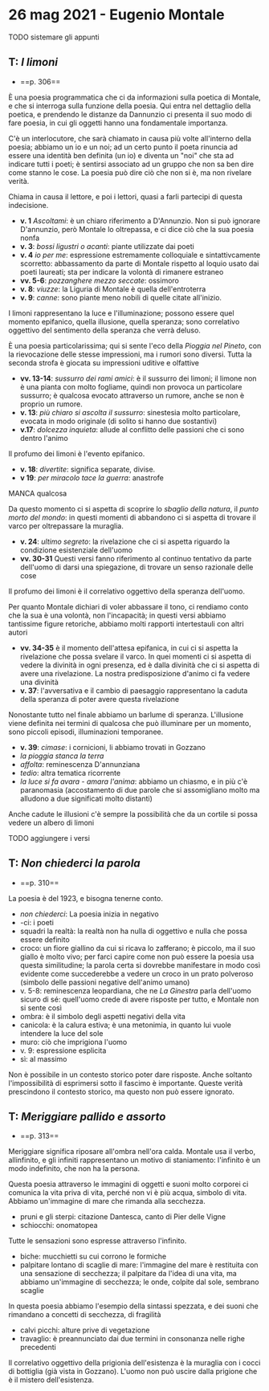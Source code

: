 # 26 mag 2021 - Eugenio Montale

TODO sistemare gli appunti

## T: *I limoni*
- ==p. 306==

È una poesia programmatica che ci da informazioni sulla poetica di Montale, e che si interroga sulla funzione della poesia. Qui entra nel dettaglio della poetica, e prendendo le distanze da Dannunzio ci presenta il suo modo di fare poesia, in cui gli oggetti hanno una fondamentale importanza.

C'è un interlocutore, che sarà chiamato in causa più volte all'interno della poesia; abbiamo un io e un noi; ad un certo punto il poeta rinuncia ad essere una identità ben definita (un io) e diventa un "noi" che sta ad indicare tutti i poeti; è sentirsi associato ad un gruppo che non sa ben dire come stanno le cose.
La poesia può dire ciò che non si è, ma non rivelare verità.

Chiama in causa il lettore, e poi i lettori, quasi a farli partecipi di questa indecisione.

- **v. 1** *Ascoltami*: è un chiaro riferimento a D'Annunzio. Non si può ignorare D'annunzio, però Montale lo oltrepassa, e ci dice ciò che la sua poesia nonfa
- **v. 3**: *bossi ligustri o acanti*: piante utilizzate dai poeti
- **v. 4** *io per me*: espressione estremamente colloquiale e sintattivcamente scorretto: abbassamento da parte di Montale rispetto al loquio usato dai poeti laureati; sta per indicare la volontà di rimanere estraneo
- **vv. 5-6**: *pozzanghere mezzo seccate*: ossimoro
- **v. 8**: *viuzze*: la Liguria di Montale è quella dell'entroterra
- **v. 9**: *canne*: sono piante meno nobili di quelle citate all'inizio.

I limoni rappresentano la luce e l'illuminazione; possono essere quel momento epifanico, quella illusione, quella speranza; sono correlativo oggettivo del sentimento della speranza che verrà deluso.

È una poesia particolarissima; qui si sente l'eco della *Pioggia nel Pineto*, con la rievocazione delle stesse impressioni, ma i rumori sono diversi. Tutta la seconda strofa è giocata su impressioni uditive e olfattive

- **vv. 13-14**: *sussurro dei rami amici*: è il sussurro dei limoni; il limone non è una pianta con molto fogliame, quindi non provoca un particolare sussurro; è qualcosa evocato attraverso un rumore, anche se non è proprio un rumore.
- **v. 13**: *più chiaro si ascolta il sussurro*: sinestesia molto particolare, evocata in modo originale (di solito si hanno due sostantivi)
- **v.17**: *dolcezza inquieta*: allude al conflitto delle passioni che ci sono dentro l'animo

Il profumo dei limoni è l'evento epifanico. 

- **v. 18**: *divertite*: significa separate, divise. 
- **v 19**: *per miracolo tace la guerra*: anastrofe

MANCA qualcosa

Da questo momento ci si aspetta di scoprire lo *sbaglio della natura*, il *punto morto del mondo*: in questi momenti di abbandono ci si aspetta di trovare il varco per oltrepassare la muraglia.

- **v. 24**: *ultimo segreto*: la rivelazione che ci si aspetta riguardo la condizione esistenziale dell'uomo
- **vv. 30-31** Questi versi fanno riferimento al continuo tentativo da parte dell'uomo di darsi una spiegazione, di trovare un senso razionale delle cose

Il profumo dei limoni è il correlativo oggettivo della speranza dell'uomo.

Per quanto Montale dichiari di voler abbassare il tono, ci rendiamo conto che la sua è una volontà, non l'incapacità; in questi versi abbiamo tantissime figure retoriche, abbiamo molti rapporti intertestauli con altri autori

- **vv. 34-35** è il momento dell'attesa epifanica, in cui ci si aspetta la rivelazione che possa svelare il varco. In quei momenti ci si aspetta di vedere la divinità in ogni presenza, ed è dalla divinità che ci si aspetta di avere una rivelazione. La nostra predisposizione d'animo ci fa vedere una divinità
- **v. 37**: l'avversativa e il cambio di paesaggio rappresentano la caduta della speranza di poter avere questa rivelazione

Nonostante tutto nel finale abbiamo un barlume di speranza. L'illusione viene definita nei termini di qualcosa che può illuminare per un momento, sono piccoli episodi, illuminazioni temporanee.

- **v. 39**: *cimase*: i cornicioni, li abbiamo trovati in Gozzano
- *la pioggia stanca la terra*
- _affolta_: reminescenza D'annunziana
- _tedio_: altra tematica ricorrente
- _la luce si fa avara - amara l'anima_: abbiamo un chiasmo, e in più c'è paranomasia (accostamento di due parole che si assomigliano molto ma alludono a due significati molto distanti)

Anche cadute le illusioni c'è sempre la possibilità che da un cortile si possa vedere un albero di limoni

TODO aggiungere i versi

## T: _Non chiederci la parola_
- ==p. 310==

La poesia è del 1923, e bisogna tenerne conto.

- *non chiederci*: La poesia inizia in negativo
- -ci: i poeti
- squadri la realtà: la realtà non ha nulla di oggettivo e nulla che possa essere definito
- croco: un fiore giallino da cui si ricava lo zafferano; è piccolo, ma il suo giallo è molto vivo; per farci capire come non può essere la poesia usa questa similitudine; la parola certa si dovrebbe manifestare in modo così evidente come succederebbe a vedere un croco in un prato polveroso (simbolo delle passioni negative dell'animo umano)
- v. 5-8: reminescenza leopardiana, che ne *La Ginestra* parla dell'uomo sicuro di sé: quell'uomo crede di avere risposte per tutto, e Montale non si sente così
- ombra: è il simbolo degli aspetti negativi della vita
- canicola: è la calura estiva; è una metonimia, in quanto lui vuole intendere la luce del sole
- muro: ciò che imprigiona l'uomo
- v. 9: espressione esplicita
- sì: al massimo

Non è possibile in un contesto storico poter dare risposte. Anche soltanto l'impossibilità di esprimersi sotto il fascimo è importante. Queste verità prescindono il contesto storico, ma questo non può essere ignorato.

## T: _Meriggiare pallido e assorto_
- ==p. 313==

Meriggiare significa riposare all'ombra nell'ora calda. Montale usa il verbo, allinfinito, e gli infiniti rappresentano un motivo di staniamento: l'infinito è un modo indefinito, che non ha la persona.

Questa poesia attraverso le immagini di oggetti e suoni molto corporei ci comunica la vita priva di vita, perché non vi è più acqua, simbolo di vita. Abbiamo un'immagine di mare che rimanda alla secchezza.

- pruni e gli sterpi: citazione Dantesca, canto di Pier delle Vigne
- schiocchi: onomatopea

Tutte le sensazioni sono espresse attraverso l'infinito.

- biche: mucchietti su cui corrono le formiche
- palpitare lontano di scaglie di mare: l'immagine del mare è restituita con una sensazione di secchezza; il palpitare da l'idea di una vita, ma abbiamo un'immagine di secchezza; le onde, colpite dal sole, sembrano scaglie

In questa poesia abbiamo l'esempio della sintassi spezzata, e dei suoni che rimandano a concetti di secchezza, di fragilità

- calvi picchi: alture prive di vegetazione
- travaglio: è preannunciato dai due termini in consonanza nelle righe precedenti

Il correlativo oggettivo della prigionia dell'esistenza è la muraglia con i cocci di bottiglia (già vista in Gozzano). L'uomo non può uscire dalla prigione che è il mistero dell'esistenza.